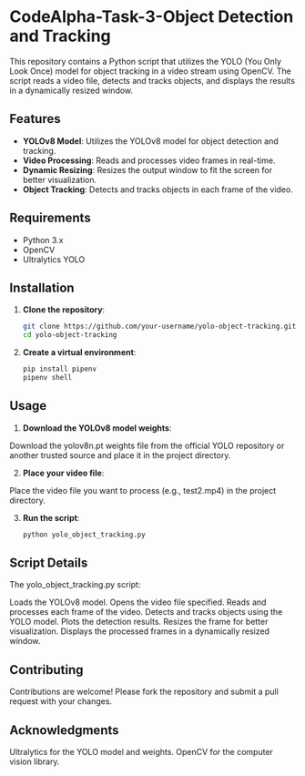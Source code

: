 # CodeAlpha-Task-3-Object Detection and Tracking

This repository contains a Python script that utilizes the YOLO (You Only Look Once) model for object tracking in a video stream using OpenCV. The script reads a video file, detects and tracks objects, and displays the results in a dynamically resized window.

## Features

- **YOLOv8 Model**: Utilizes the YOLOv8 model for object detection and tracking.
- **Video Processing**: Reads and processes video frames in real-time.
- **Dynamic Resizing**: Resizes the output window to fit the screen for better visualization.
- **Object Tracking**: Detects and tracks objects in each frame of the video.

## Requirements

- Python 3.x
- OpenCV
- Ultralytics YOLO

## Installation

1. **Clone the repository**:
   ```bash
   git clone https://github.com/your-username/yolo-object-tracking.git
   cd yolo-object-tracking

2. **Create a virtual environment**:

    ```bash
    pip install pipenv
    pipenv shell

## Usage

1. **Download the YOLOv8 model weights**:

Download the yolov8n.pt weights file from the official YOLO repository or another trusted source and place it in the project directory.

2. **Place your video file**:

Place the video file you want to process (e.g., test2.mp4) in the project directory.

3. **Run the script**:

    ```bash
    python yolo_object_tracking.py


## Script Details

The yolo_object_tracking.py script:

Loads the YOLOv8 model.
Opens the video file specified.
Reads and processes each frame of the video.
Detects and tracks objects using the YOLO model.
Plots the detection results.
Resizes the frame for better visualization.
Displays the processed frames in a dynamically resized window.

## Contributing
Contributions are welcome! Please fork the repository and submit a pull request with your changes.

## Acknowledgments
Ultralytics for the YOLO model and weights.
OpenCV for the computer vision library.